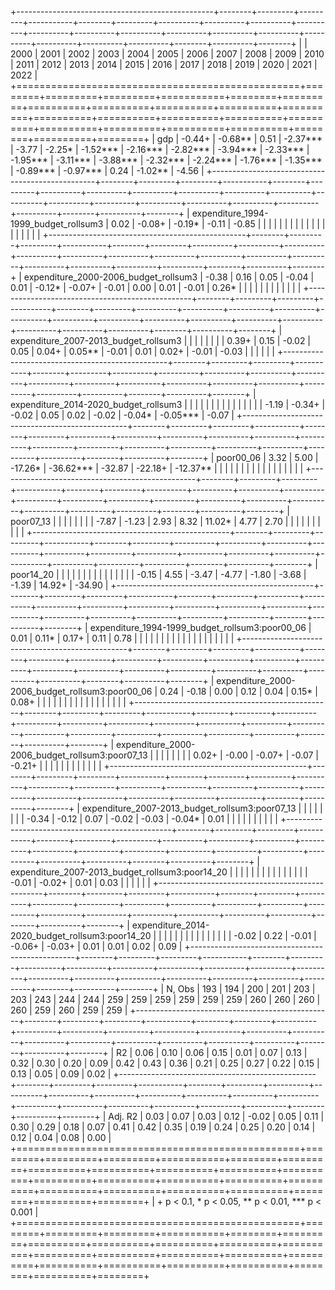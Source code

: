 
+-------------------------------------------------+--------+---------+---------+-----------+--------+---------+----------+----------+----------+----------+----------+----------+----------+----------+----------+----------+----------+----------+----------+----------+--------+----------+--------+
|                                                 | 2000   | 2001    | 2002    | 2003      | 2004   | 2005    | 2006     | 2007     | 2008     | 2009     | 2010     | 2011     | 2012     | 2013     | 2014     | 2015     | 2016     | 2017     | 2018     | 2019     | 2020   | 2021     | 2022   |
+=================================================+========+=========+=========+===========+========+=========+==========+==========+==========+==========+==========+==========+==========+==========+==========+==========+==========+==========+==========+==========+========+==========+========+
| gdp                                             | -0.44+ | -0.68** | 0.51    | -2.37***  | -3.77  | -2.25*  | -1.52*** | -2.16*** | -2.82*** | -3.94*** | -2.33*** | -1.95*** | -3.11*** | -3.88*** | -2.32*** | -2.24*** | -1.76*** | -1.35*** | -0.89*** | -0.97*** | 0.24   | -1.02**  | -4.56  |
+-------------------------------------------------+--------+---------+---------+-----------+--------+---------+----------+----------+----------+----------+----------+----------+----------+----------+----------+----------+----------+----------+----------+----------+--------+----------+--------+
| expenditure_1994-1999_budget_rollsum3           | 0.02   | -0.08+  | -0.19*  | -0.11     | -0.85  |         |          |          |          |          |          |          |          |          |          |          |          |          |          |          |        |          |        |
+-------------------------------------------------+--------+---------+---------+-----------+--------+---------+----------+----------+----------+----------+----------+----------+----------+----------+----------+----------+----------+----------+----------+----------+--------+----------+--------+
| expenditure_2000-2006_budget_rollsum3           | -0.38  | 0.16    | 0.05    | -0.04     | 0.01   | -0.12*  | -0.07+   | -0.01    | 0.00     | 0.01     | -0.01    | 0.26*    |          |          |          |          |          |          |          |          |        |          |        |
+-------------------------------------------------+--------+---------+---------+-----------+--------+---------+----------+----------+----------+----------+----------+----------+----------+----------+----------+----------+----------+----------+----------+----------+--------+----------+--------+
| expenditure_2007-2013_budget_rollsum3           |        |         |         |           |        |         |          | 0.39+    | 0.15     | -0.02    | 0.05     | 0.04+    | 0.05**   | -0.01    | 0.01     | 0.02+    | -0.01    | -0.03    |          |          |        |          |        |
+-------------------------------------------------+--------+---------+---------+-----------+--------+---------+----------+----------+----------+----------+----------+----------+----------+----------+----------+----------+----------+----------+----------+----------+--------+----------+--------+
| expenditure_2014-2020_budget_rollsum3           |        |         |         |           |        |         |          |          |          |          |          |          |          |          | -1.19    | -0.34+   | -0.02    | 0.05     | 0.02     | -0.02    | -0.04* | -0.05*** | -0.07  |
+-------------------------------------------------+--------+---------+---------+-----------+--------+---------+----------+----------+----------+----------+----------+----------+----------+----------+----------+----------+----------+----------+----------+----------+--------+----------+--------+
| poor00_06                                       | 3.32   | 5.00    | -17.26* | -36.62*** | -32.87 | -22.18+ | -12.37** |          |          |          |          |          |          |          |          |          |          |          |          |          |        |          |        |
+-------------------------------------------------+--------+---------+---------+-----------+--------+---------+----------+----------+----------+----------+----------+----------+----------+----------+----------+----------+----------+----------+----------+----------+--------+----------+--------+
| poor07_13                                       |        |         |         |           |        |         |          | -7.87    | -1.23    | 2.93     | 8.32     | 11.02*   | 4.77     | 2.70     |          |          |          |          |          |          |        |          |        |
+-------------------------------------------------+--------+---------+---------+-----------+--------+---------+----------+----------+----------+----------+----------+----------+----------+----------+----------+----------+----------+----------+----------+----------+--------+----------+--------+
| poor14_20                                       |        |         |         |           |        |         |          |          |          |          |          |          |          |          | -0.15    | 4.55     | -3.47    | -4.77    | -1.80    | -3.68    | -1.39  | 14.92+   | -34.90 |
+-------------------------------------------------+--------+---------+---------+-----------+--------+---------+----------+----------+----------+----------+----------+----------+----------+----------+----------+----------+----------+----------+----------+----------+--------+----------+--------+
| expenditure_1994-1999_budget_rollsum3:poor00_06 | 0.01   | 0.11*   | 0.17+   | 0.11      | 0.78   |         |          |          |          |          |          |          |          |          |          |          |          |          |          |          |        |          |        |
+-------------------------------------------------+--------+---------+---------+-----------+--------+---------+----------+----------+----------+----------+----------+----------+----------+----------+----------+----------+----------+----------+----------+----------+--------+----------+--------+
| expenditure_2000-2006_budget_rollsum3:poor00_06 | 0.24   | -0.18   | 0.00    | 0.12      | 0.04   | 0.15*   | 0.08+    |          |          |          |          |          |          |          |          |          |          |          |          |          |        |          |        |
+-------------------------------------------------+--------+---------+---------+-----------+--------+---------+----------+----------+----------+----------+----------+----------+----------+----------+----------+----------+----------+----------+----------+----------+--------+----------+--------+
| expenditure_2000-2006_budget_rollsum3:poor07_13 |        |         |         |           |        |         |          | 0.02+    | -0.00    | -0.07+   | -0.07    | -0.21+   |          |          |          |          |          |          |          |          |        |          |        |
+-------------------------------------------------+--------+---------+---------+-----------+--------+---------+----------+----------+----------+----------+----------+----------+----------+----------+----------+----------+----------+----------+----------+----------+--------+----------+--------+
| expenditure_2007-2013_budget_rollsum3:poor07_13 |        |         |         |           |        |         |          | -0.34    | -0.12    | 0.07     | -0.02    | -0.03    | -0.04*   | 0.01     |          |          |          |          |          |          |        |          |        |
+-------------------------------------------------+--------+---------+---------+-----------+--------+---------+----------+----------+----------+----------+----------+----------+----------+----------+----------+----------+----------+----------+----------+----------+--------+----------+--------+
| expenditure_2007-2013_budget_rollsum3:poor14_20 |        |         |         |           |        |         |          |          |          |          |          |          |          |          | -0.01    | -0.02+   | 0.01     | 0.03     |          |          |        |          |        |
+-------------------------------------------------+--------+---------+---------+-----------+--------+---------+----------+----------+----------+----------+----------+----------+----------+----------+----------+----------+----------+----------+----------+----------+--------+----------+--------+
| expenditure_2014-2020_budget_rollsum3:poor14_20 |        |         |         |           |        |         |          |          |          |          |          |          |          |          | -0.02    | 0.22     | -0.01    | -0.06+   | -0.03+   | 0.01     | 0.01   | 0.02     | 0.09   |
+-------------------------------------------------+--------+---------+---------+-----------+--------+---------+----------+----------+----------+----------+----------+----------+----------+----------+----------+----------+----------+----------+----------+----------+--------+----------+--------+
| N, Obs                                          | 193    | 194     | 200     | 201       | 203    | 203     | 243      | 244      | 244      | 259      | 259      | 259      | 259      | 259      | 259      | 260      | 260      | 260      | 260      | 259      | 260    | 259      | 259    |
+-------------------------------------------------+--------+---------+---------+-----------+--------+---------+----------+----------+----------+----------+----------+----------+----------+----------+----------+----------+----------+----------+----------+----------+--------+----------+--------+
| R2                                              | 0.06   | 0.10    | 0.06    | 0.15      | 0.01   | 0.07    | 0.13     | 0.32     | 0.30     | 0.20     | 0.09     | 0.42     | 0.43     | 0.36     | 0.21     | 0.25     | 0.27     | 0.22     | 0.15     | 0.13     | 0.05   | 0.09     | 0.02   |
+-------------------------------------------------+--------+---------+---------+-----------+--------+---------+----------+----------+----------+----------+----------+----------+----------+----------+----------+----------+----------+----------+----------+----------+--------+----------+--------+
| Adj. R2                                         | 0.03   | 0.07    | 0.03    | 0.12      | -0.02  | 0.05    | 0.11     | 0.30     | 0.29     | 0.18     | 0.07     | 0.41     | 0.42     | 0.35     | 0.19     | 0.24     | 0.25     | 0.20     | 0.14     | 0.12     | 0.04   | 0.08     | 0.00   |
+=================================================+========+=========+=========+===========+========+=========+==========+==========+==========+==========+==========+==========+==========+==========+==========+==========+==========+==========+==========+==========+========+==========+========+
| + p < 0.1, * p < 0.05, ** p < 0.01, *** p < 0.001                                                                                                                                                                                                                                                  |
+=================================================+========+=========+=========+===========+========+=========+==========+==========+==========+==========+==========+==========+==========+==========+==========+==========+==========+==========+==========+==========+========+==========+========+
